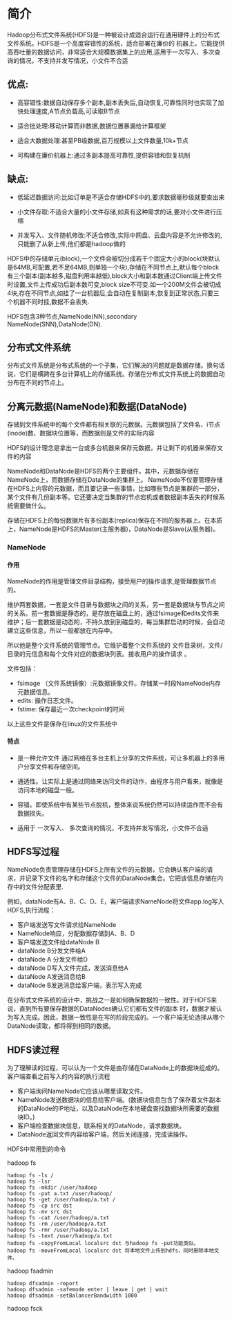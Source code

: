 # 简介
Hadoop分布式文件系统(HDFS)是一种被设计成适合运行在通用硬件上的分布式文件系统。HDFS是一个高度容错性的系统，适合部署在廉价的 机器上。它能提供高吞吐量的数据访问，非常适合大规模数据集上的应用,适用于一次写入、多次查询的情况，不支持并发写情况，小文件不合适

## 优点:

- 高容错性:数据自动保存多个副本,副本丢失后,自动恢复,可靠性同时也实现了加快处理速度,A节点负载高,可读取B节点

- 适合批处理:移动计算而非数据,数据位置暴漏给计算框架

- 适合大数据处理:甚至PB级数据,百万规模以上文件数量,10k+节点

- 可构建在廉价机器上:通过多副本提高可靠性,提供容错和恢复机制

## 缺点:

- 低延迟数据访问:比如订单是不适合存储HDFS中的,要求数据毫秒级就要查出来

- 小文件存取:不适合大量的小文件存储,如真有这种需求的话,要对小文件进行压缩

- 并发写入、文件随机修改:不适合修改,实际中网盘、云盘内容是不允许修改的,只能删了从新上传,他们都是hadoop做的

HDFS中的存储单元(block),一个文件会被切分成若干个固定大小的block(块默认是64MB,可配置,若不足64MB,则单独一个块),存储在不同节点上,默认每个block有三个副本(副本越多,磁盘利用率越低),block大小和副本数通过Client端上传文件时设置,文件上传成功后副本数可变,block size不可变.如一个200M文件会被切成4块,存在不同节点,如挂了一台机器后,会自动在复制副本,恢复到正常状态,只要三个机器不同时挂,数据不会丢失.


HDFS包含3种节点,NameNode(NN),secondary NameNode(SNN),DataNode(DN).

## 分布式文件系统

分布式文件系统是分布式系统的一个子集，它们解决的问题就是数据存储。换句话说，它们是横跨在多台计算机上的存储系统。存储在分布式文件系统上的数据自动分布在不同的节点上。

## 分离元数据(NameNode)和数据(DataNode)

存储到文件系统中的每个文件都有相关联的元数据。元数据包括了文件名、i节点(inode)数、数据块位置等，而数据则是文件的实际内容

HDFS的设计理念是拿出一台或多台机器来保存元数据，并让剩下的机器来保存文件的内容

NameNode和DataNode是HDFS的两个主要组件。其中，元数据存储在NameNode上，而数据存储在DataNode的集群上。 NameNode不仅要管理存储在HDFS上内容的元数据，而且要记录一些事情，比如哪些节点是集群的一部分，某个文件有几份副本等。它还要决定当集群的节点宕机或者数据副本丢失的时候系统需要做什么。


存储在HDFS上的每份数据片有多份副本(replica)保存在不同的服务器上。在本质上，NameNode是HDFS的Master(主服务器)，DataNode是Slave(从服务器)。

### NameNode

#### 作用 
 
NameNode的作用是管理文件目录结构，接受用户的操作请求,是管理数据节点的。

维护两套数据，一套是文件目录与数据块之间的关系，另一套是数据块与节点之间的关系。前一套数据是静态的，是存放在磁盘上的，通过fsimage和edits文件来维护；后一套数据是动态的，不持久放到到磁盘的，每当集群启动的时候，会自动建立这些信息，所以一般都放在内存中。

所以他是整个文件系统的管理节点。它维护着整个文件系统的 文件目录树，文件/目录的元信息和每个文件对应的数据块列表。接收用户的操作请求 。

文件包括：

- fsimage （文件系统镜像）:元数据镜像文件。存储某一时段NameNode内存 元数据信息。
- edits: 操作日志文件。
- fstime: 保存最近一次checkpoint的时间

以上这些文件是保存在linux的文件系统中

#### 特点

- 是一种允许文件 通过网络在多台主机上分享的文件系统，可让多机器上的多用户分享文件和存储空间。

- 通透性。让实际上是通过网络来访问文件的动作，由程序与用户看来，就像是访问本地的磁盘一般。

- 容错。即使系统中有某些节点脱机，整体来说系统仍然可以持续运作而不会有数据损失。

- 适用于 一次写入、 多次查询的情况，不支持并发写情况，小文件不合适

## HDFS写过程
NameNode负责管理存储在HDFS上所有文件的元数据，它会确认客户端的请求，并记录下文件的名字和存储这个文件的DataNode集合。它把该信息存储在内存中的文件分配表里.

例如，dataNode有A、B、C、D、E，客户端请求NameNode将文件app.log写入HDFS,执行流程：

- 客户端发送写文件请求给NameNode
- NameNode响应，分配数据存储到A、B、D
- 客户端发送文件给dataNode B
- dataNode B分发文件给A
- dataNode A 分发文件给D
- dataNode D写入文件完成，发送消息给A
- dataNode A发送消息给B
- dataNode B发送消息给客户端，表示写入完成

在分布式文件系统的设计中，挑战之一是如何确保数据的一致性。对于HDFS来说，直到所有要保存数据的DataNodes确认它们都有文件的副本 时，数据才被认为写入完成。因此，数据一致性是在写的阶段完成的。一个客户端无论选择从哪个DataNode读取，都将得到相同的数据。

## HDFS读过程
为了理解读的过程，可以认为一个文件是由存储在DataNode上的数据块组成的。客户端查看之前写入的内容的执行流程

- 客户端询问NameNode它应该从哪里读取文件。 
- NameNode发送数据块的信息给客户端。(数据块信息包含了保存着文件副本的DataNode的IP地址，以及DataNode在本地硬盘查找数据块所需要的数据块ID。)  
- 客户端检查数据块信息，联系相关的DataNode，请求数据块。 
- DataNode返回文件内容给客户端，然后关闭连接，完成读操作。




HDFS中常用到的命令

hadoop fs

	 
	hadoop fs -ls /
	hadoop fs -lsr
	hadoop fs -mkdir /user/hadoop
	hadoop fs -put a.txt /user/hadoop/
	hadoop fs -get /user/hadoop/a.txt /
	hadoop fs -cp src dst
	hadoop fs -mv src dst
	hadoop fs -cat /user/hadoop/a.txt
	hadoop fs -rm /user/hadoop/a.txt
	hadoop fs -rmr /user/hadoop/a.txt
	hadoop fs -text /user/hadoop/a.txt
	hadoop fs -copyFromLocal localsrc dst 与hadoop fs -put功能类似。
	hadoop fs -moveFromLocal localsrc dst 将本地文件上传到hdfs，同时删除本地文件。

hadoop fsadmin 
	 
	hadoop dfsadmin -report
	hadoop dfsadmin -safemode enter | leave | get | wait
	hadoop dfsadmin -setBalancerBandwidth 1000

hadoop fsck